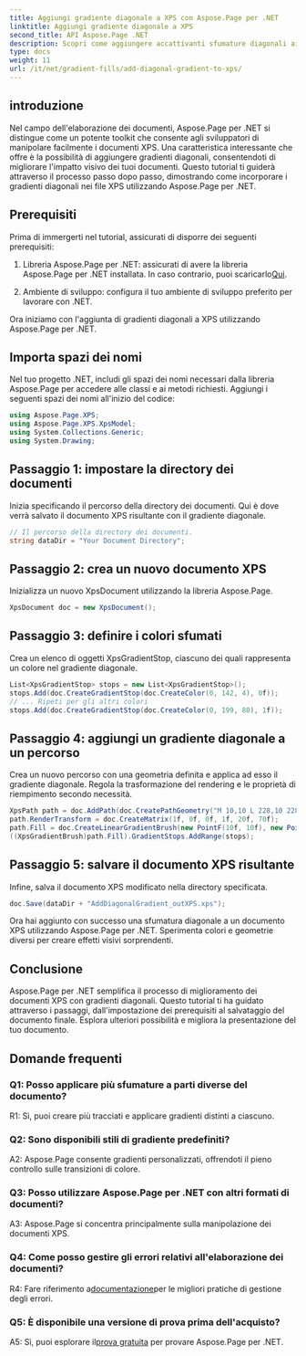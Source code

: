 ```yaml
---
title: Aggiungi gradiente diagonale a XPS con Aspose.Page per .NET
linktitle: Aggiungi gradiente diagonale a XPS
second_title: API Aspose.Page .NET
description: Scopri come aggiungere accattivanti sfumature diagonali ai documenti XPS utilizzando Aspose.Page per .NET. Migliora le tue presentazioni visive senza sforzo.
type: docs
weight: 11
url: /it/net/gradient-fills/add-diagonal-gradient-to-xps/
---
```

## introduzione

Nel campo dell'elaborazione dei documenti, Aspose.Page per .NET si distingue come un potente toolkit che consente agli sviluppatori di manipolare facilmente i documenti XPS. Una caratteristica interessante che offre è la possibilità di aggiungere gradienti diagonali, consentendoti di migliorare l'impatto visivo dei tuoi documenti. Questo tutorial ti guiderà attraverso il processo passo dopo passo, dimostrando come incorporare i gradienti diagonali nei file XPS utilizzando Aspose.Page per .NET.

## Prerequisiti

Prima di immergerti nel tutorial, assicurati di disporre dei seguenti prerequisiti:

1.  Libreria Aspose.Page per .NET: assicurati di avere la libreria Aspose.Page per .NET installata. In caso contrario, puoi scaricarlo[Qui](https://releases.aspose.com/page/net/).

2. Ambiente di sviluppo: configura il tuo ambiente di sviluppo preferito per lavorare con .NET.

Ora iniziamo con l'aggiunta di gradienti diagonali a XPS utilizzando Aspose.Page per .NET.

## Importa spazi dei nomi

Nel tuo progetto .NET, includi gli spazi dei nomi necessari dalla libreria Aspose.Page per accedere alle classi e ai metodi richiesti. Aggiungi i seguenti spazi dei nomi all'inizio del codice:

```csharp
using Aspose.Page.XPS;
using Aspose.Page.XPS.XpsModel;
using System.Collections.Generic;
using System.Drawing;
```

## Passaggio 1: impostare la directory dei documenti

Inizia specificando il percorso della directory dei documenti. Qui è dove verrà salvato il documento XPS risultante con il gradiente diagonale.

```csharp
// Il percorso della directory dei documenti.
string dataDir = "Your Document Directory";
```

## Passaggio 2: crea un nuovo documento XPS

Inizializza un nuovo XpsDocument utilizzando la libreria Aspose.Page.

```csharp
XpsDocument doc = new XpsDocument();
```

## Passaggio 3: definire i colori sfumati

Crea un elenco di oggetti XpsGradientStop, ciascuno dei quali rappresenta un colore nel gradiente diagonale.

```csharp
List<XpsGradientStop> stops = new List<XpsGradientStop>();
stops.Add(doc.CreateGradientStop(doc.CreateColor(0, 142, 4), 0f));
// ... Ripeti per gli altri colori
stops.Add(doc.CreateGradientStop(doc.CreateColor(0, 199, 80), 1f));
```

## Passaggio 4: aggiungi un gradiente diagonale a un percorso

Crea un nuovo percorso con una geometria definita e applica ad esso il gradiente diagonale. Regola la trasformazione del rendering e le proprietà di riempimento secondo necessità.

```csharp
XpsPath path = doc.AddPath(doc.CreatePathGeometry("M 10,10 L 228,10 228,100 10,100"));
path.RenderTransform = doc.CreateMatrix(1f, 0f, 0f, 1f, 20f, 70f);
path.Fill = doc.CreateLinearGradientBrush(new PointF(10f, 10f), new PointF(228f, 100f));
((XpsGradientBrush)path.Fill).GradientStops.AddRange(stops);
```

## Passaggio 5: salvare il documento XPS risultante

Infine, salva il documento XPS modificato nella directory specificata.

```csharp
doc.Save(dataDir + "AddDiagonalGradient_outXPS.xps");
```

Ora hai aggiunto con successo una sfumatura diagonale a un documento XPS utilizzando Aspose.Page per .NET. Sperimenta colori e geometrie diversi per creare effetti visivi sorprendenti.

## Conclusione

Aspose.Page per .NET semplifica il processo di miglioramento dei documenti XPS con gradienti diagonali. Questo tutorial ti ha guidato attraverso i passaggi, dall'impostazione dei prerequisiti al salvataggio del documento finale. Esplora ulteriori possibilità e migliora la presentazione del tuo documento.

## Domande frequenti

### Q1: Posso applicare più sfumature a parti diverse del documento?

R1: Sì, puoi creare più tracciati e applicare gradienti distinti a ciascuno.

### Q2: Sono disponibili stili di gradiente predefiniti?

A2: Aspose.Page consente gradienti personalizzati, offrendoti il pieno controllo sulle transizioni di colore.

### Q3: Posso utilizzare Aspose.Page per .NET con altri formati di documenti?

A3: Aspose.Page si concentra principalmente sulla manipolazione dei documenti XPS.

### Q4: Come posso gestire gli errori relativi all'elaborazione dei documenti?

 R4: Fare riferimento a[documentazione](https://reference.aspose.com/page/net/)per le migliori pratiche di gestione degli errori.

### Q5: È disponibile una versione di prova prima dell'acquisto?

 A5: Sì, puoi esplorare il[prova gratuita](https://releases.aspose.com/) per provare Aspose.Page per .NET.